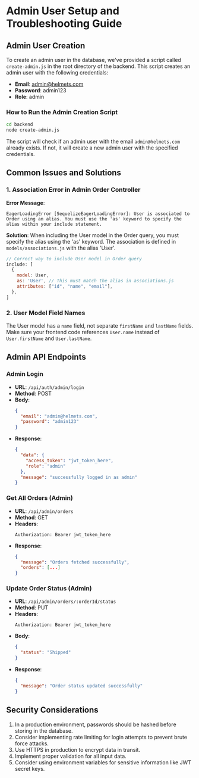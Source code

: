 # Admin User Setup and Troubleshooting Guide

## Admin User Creation

To create an admin user in the database, we've provided a script called `create-admin.js` in the root directory of the backend. This script creates an admin user with the following credentials:

- **Email**: admin@helmets.com
- **Password**: admin123
- **Role**: admin

### How to Run the Admin Creation Script

```bash
cd backend
node create-admin.js
```

The script will check if an admin user with the email `admin@helmets.com` already exists. If not, it will create a new admin user with the specified credentials.

## Common Issues and Solutions

### 1. Association Error in Admin Order Controller

**Error Message**:
```
EagerLoadingError [SequelizeEagerLoadingError]: User is associated to Order using an alias. You must use the 'as' keyword to specify the alias within your include statement.
```

**Solution**:
When including the User model in the Order query, you must specify the alias using the 'as' keyword. The association is defined in `models/associations.js` with the alias 'User'.

```javascript
// Correct way to include User model in Order query
include: [
  {
    model: User,
    as: 'User', // This must match the alias in associations.js
    attributes: ["id", "name", "email"],
  },
]
```

### 2. User Model Field Names

The User model has a `name` field, not separate `firstName` and `lastName` fields. Make sure your frontend code references `User.name` instead of `User.firstName` and `User.lastName`.

## Admin API Endpoints

### Admin Login

- **URL**: `/api/auth/admin/login`
- **Method**: POST
- **Body**: 
  ```json
  {
    "email": "admin@helmets.com",
    "password": "admin123"
  }
  ```
- **Response**: 
  ```json
  {
    "data": {
      "access_token": "jwt_token_here",
      "role": "admin"
    },
    "message": "successfully logged in as admin"
  }
  ```

### Get All Orders (Admin)

- **URL**: `/api/admin/orders`
- **Method**: GET
- **Headers**: 
  ```
  Authorization: Bearer jwt_token_here
  ```
- **Response**: 
  ```json
  {
    "message": "Orders fetched successfully",
    "orders": [...]
  }
  ```

### Update Order Status (Admin)

- **URL**: `/api/admin/orders/:orderId/status`
- **Method**: PUT
- **Headers**: 
  ```
  Authorization: Bearer jwt_token_here
  ```
- **Body**: 
  ```json
  {
    "status": "Shipped"
  }
  ```
- **Response**: 
  ```json
  {
    "message": "Order status updated successfully"
  }
  ```

## Security Considerations

1. In a production environment, passwords should be hashed before storing in the database.
2. Consider implementing rate limiting for login attempts to prevent brute force attacks.
3. Use HTTPS in production to encrypt data in transit.
4. Implement proper validation for all input data.
5. Consider using environment variables for sensitive information like JWT secret keys.